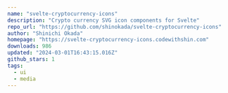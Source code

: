 ```yaml
---
name: "svelte-cryptocurrency-icons"
description: "Crypto currency SVG icon components for Svelte"
repo_url: "https://github.com/shinokada/svelte-cryptocurrency-icons"
author: "Shinichi Okada"
homepage: "https://svelte-cryptocurrency-icons.codewithshin.com"
downloads: 986
updated: "2024-03-01T16:43:15.016Z"
github_stars: 1
tags: 
  - ui
  - media
---
```

